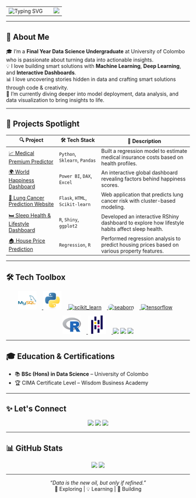 <!-- Banner -->
<table align="center">
  <tr>
    <td align="left" width="70%">
      <img src="https://readme-typing-svg.herokuapp.com?font=Fira+Code&duration=2500&pause=500&color=36BCF7&center=false&vCenter=true&width=500&lines=Hey+there!+I'm+%F0%9F%91%8B+Nethmi+Sansala;Final+Year+Data+Science+Undergraduate;Machine+Learning+%7C+Analytics+Enthusiast" alt="Typing SVG" />
    </td>
    <td align="right" width="30%">
      <img src="https://media.giphy.com/media/qgQUggAC3Pfv687qPC/giphy.gif" width="250" />
    </td>
  </tr>
</table>


---

## 🧠 About Me

🎓 I’m a **Final Year Data Science Undergraduate** at University of Colombo who is passionate about turning data into actionable insights.  
💡 I love building smart solutions with **Machine Learning**, **Deep Learning**, and **Interactive Dashboards**.  
📊 I love uncovering stories hidden in data and crafting smart solutions through code & creativity.  
🚀 I’m currently diving deeper into model deployment, data analysis, and data visualization to bring insights to life.

---

## 📌 Projects Spotlight

| 🔍 Project | 🛠️ Tech Stack | 📎 Description |
|-----------|---------------|----------------|
| [📈 Medical Premium Predictor](https://github.com/NethmiSansala1/medical-insurance-prediction) | `Python`, `Sklearn`, `Pandas` | Built a regression model to estimate medical insurance costs based on health profiles. |
| [🌍 World Happiness Dashboard](https://github.com/NethmiSansala1/world-happiness-dashboard) | `Power BI`, `DAX`, `Excel` | An interactive global dashboard revealing factors behind happiness scores. |
| [🧬 Lung Cancer Prediction Website](https://github.com/NethmiSansala1/lung-cancer-prediction) | `Flask`, `HTML`, `Scikit-learn` | Web application that predicts lung cancer risk with cluster-based modeling. |
| [🛏️ Sleep Health & Lifestyle Dashboard](https://github.com/NethmiSansala1/sleep-health-dashboard) | `R`, `Shiny`, `ggplot2` | Developed an interactive RShiny dashboard to explore how lifestyle habits affect sleep health. |
| [🏠 House Price Prediction](https://github.com/NethmiSansala1/house-price-regression) | `Regression`, `R` | Performed regression analysis to predict housing prices based on various property features. |
---

## 🛠 Tech Toolbox

<!-- Row 1: Icon Logos (optimized for dark themes) -->
<p align="center"> 
  <!-- MySQL -->
  <a href="https://www.mysql.com/" target="_blank" rel="noreferrer"> 
    <img src="https://raw.githubusercontent.com/devicons/devicon/master/icons/mysql/mysql-original-wordmark.svg" alt="mysql" width="50" height="50" style="margin-right: 15px;" /> 
  </a> 
  <!-- Python -->
  <a href="https://www.python.org" target="_blank" rel="noreferrer"> 
    <img src="https://raw.githubusercontent.com/devicons/devicon/master/icons/python/python-original.svg" alt="python" width="50" height="50" style="margin-right: 15px;" /> 
  </a> 
  <!-- scikit-learn -->
  <a href="https://scikit-learn.org/" target="_blank" rel="noreferrer"> 
    <img src="https://upload.wikimedia.org/wikipedia/commons/0/05/Scikit_learn_logo_small.svg" alt="scikit_learn" width="50" height="50" style="margin-right: 15px;" /> 
  </a> 
  <!-- Seaborn (white logo for dark background) -->
  <a href="https://seaborn.pydata.org/" target="_blank" rel="noreferrer"> 
    <img src="https://seaborn.pydata.org/_static/logo-wide-lightbg.svg" alt="seaborn" width="50" height="50" style="margin-right: 15px; background-color: white; border-radius: 8px;" /> 
  </a> 
  <!-- TensorFlow -->
  <a href="https://www.tensorflow.org" target="_blank" rel="noreferrer"> 
    <img src="https://www.vectorlogo.zone/logos/tensorflow/tensorflow-icon.svg" alt="tensorflow" width="50" height="50" style="margin-right: 15px;" /> 
  </a>
</p>

<!-- Row 2: Badges for R, Pandas, and Other Tools (bright and readable for dark mode) -->
<p align="center">
  <!-- R Logo -->
  <a href="https://www.r-project.org/" target="_blank" rel="noreferrer"> 
    <img src="https://raw.githubusercontent.com/devicons/devicon/master/icons/r/r-original.svg" alt="R" width="50" height="50" style="margin-right: 15px;" />
  </a>
  <!-- Pandas Logo -->
  <a href="https://pandas.pydata.org/" target="_blank" rel="noreferrer"> 
    <img src="https://raw.githubusercontent.com/devicons/devicon/master/icons/pandas/pandas-original.svg" alt="Pandas" width="50" height="50" style="margin-right: 15px;" />
  </a>
  <!-- Power BI Badge -->
  <img src="https://img.shields.io/badge/Power%20BI-F2C811?style=for-the-badge&logo=powerbi&logoColor=black" />
  <!-- Minitab Badge -->
  <img src="https://img.shields.io/badge/Minitab-005B9A?style=for-the-badge&logoColor=white" />
  <!-- Excel Badge -->
  <img src="https://img.shields.io/badge/Excel-217346?style=for-the-badge&logo=microsoft-excel&logoColor=white" />
</p>

---

## 🎓 Education & Certifications

- 📚 **BSc (Hons) in Data Science** – University of Colombo  
- 🏆 CIMA Certificate Level – Wisdom Business Academy 

---


## ✨ Let's Connect

<p align="center">
  <a href="mailto:nethu0332264106@gmail.com"><img src="https://img.shields.io/badge/Gmail-red?style=for-the-badge&logo=gmail&logoColor=white" /></a>
  <a href="https://www.linkedin.com/in/nethmi-sansala-37aa58315"><img src="https://img.shields.io/badge/LinkedIn-blue?style=for-the-badge&logo=linkedin" /></a>
  <a href="https://github.com/NethmiSansala1"><img src="https://img.shields.io/badge/GitHub-lightgrey?style=for-the-badge&logo=github" /></a>
</p>

---

## 📊 GitHub Stats

<p align="center">
  <img src="https://github-readme-stats.vercel.app/api?username=yourusername&show_icons=true&theme=tokyonight&hide=prs" height="150" />
  <img src="https://github-readme-stats.vercel.app/api/top-langs/?username=yourusername&layout=compact&theme=tokyonight" height="150" />
</p>

---

<!-- Footer -->
<p align="center">
  <i>“Data is the new oil, but only if refined.”</i><br>
  🔎 Exploring | 💡 Learning | 🧠 Building
</p>

